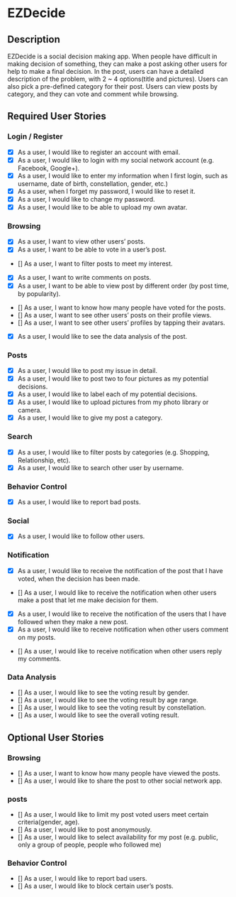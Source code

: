 # EZDecide

## Description
EZDecide is a social decision making app. When people have difficult in making decision of something, they can make a post asking other users for help to make a final decision. In the post, users can have a detailed description of the problem, with 2 ~ 4 options(title and pictures). Users can also pick a pre-defined category for their post. Users can view posts by category, and they can vote and comment while browsing.

## Required User Stories

### Login / Register
- [x] As a user, I would like to register an account with email.
- [x] As a user, I would like to login with my social network account (e.g. Facebook, Google+).
- [x] As a user, I would like to enter my information when I first login, such as username, date of birth, constellation, gender, etc.)
- [x] As a user, when I forget my password, I would like to reset it.
- [x] As a user, I would like to change my password.
- [x] As a user, I would like to be able to upload my own avatar.

### Browsing
- [x] As a user, I want to view other users’ posts.
- [x] As a user, I want to be able to vote in a user’s post.
- [] As a user, I want to filter posts to meet my interest.
- [x] As a user, I want to write comments on posts.
- [x] As a user, I want to be able to view post by different order (by post time, by popularity).
- [] As a user, I want to know how many people have voted for the posts.
- [] As a user, I want to see other users’ posts on their profile views.
- [] As a user, I want to see other users’ profiles by tapping their avatars.
- [x] As a user, I would like to see the data analysis of the post.

### Posts
- [x] As a user, I would like to post my issue in detail.
- [x] As a user, I would like to post two to four pictures as my potential decisions.
- [x] As a user, I would like to label each of my potential decisions.
- [x] As a user, I would like to upload pictures from my photo library or camera.
- [x] As a user, I would like to give my post a category.

### Search
- [x] As a user, I would like to filter posts by categories (e.g. Shopping, Relationship, etc).
- [x] As a user, I would like to search other user by username.

### Behavior Control
- [x] As a user, I would like to report bad posts.

### Social
- [x] As a user, I would like to follow other users.

### Notification
- [x] As a user, I would like to receive the notification of the post that I have voted, when the decision has been made.
- [] As a user, I would like to receive the notification when other users make a post that let me make decision for them.
- [x] As a user, I would like to receive the notification of the users that I have followed when they make a new post.
- [x] As a user, I would like to receive notification when other users comment on my posts.
- [] As a user, I would like to receive notification when other users reply my comments.

### Data Analysis
- [] As a user, I would like to see the voting result by gender.
- [] As a user, I would like to see the voting result by age range.
- [] As a user, I would like to see the voting result by constellation.
- [] As a user, I would like to see the overall voting result.

## Optional User Stories

### Browsing
- [] As a user, I want to know how many people have viewed the posts.
- [] As a user, I would like to share the post to other social network app.

### posts
- [] As a user, I would like to limit my post voted users meet certain criteria(gender, age).
- [] As a user, I would like to post anonymously.
- [] As a user, I would like to select availability for my post (e.g. public, only a group of people, people who followed me)

### Behavior Control
- [] As a user, I would like to report bad users.
- [] As a user, I would like to block certain user’s posts.
